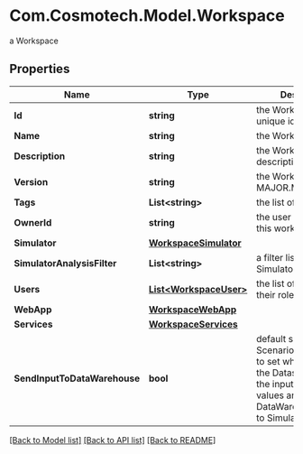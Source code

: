 # Com.Cosmotech.Model.Workspace
a Workspace

## Properties

Name | Type | Description | Notes
------------ | ------------- | ------------- | -------------
**Id** | **string** | the Workspace version unique identifier | [optional] [readonly] 
**Name** | **string** | the Workspace name | 
**Description** | **string** | the Workspace description | [optional] 
**Version** | **string** | the Workspace version MAJOR.MINOR.PATCH. | [optional] 
**Tags** | **List&lt;string&gt;** | the list of tags | [optional] 
**OwnerId** | **string** | the user id which own this workspace | [optional] [readonly] 
**Simulator** | [**WorkspaceSimulator**](WorkspaceSimulator.md) |  | 
**SimulatorAnalysisFilter** | **List&lt;string&gt;** | a filter list of available Simulator Analysis | [optional] 
**Users** | [**List&lt;WorkspaceUser&gt;**](WorkspaceUser.md) | the list of users Id with their role | [optional] 
**WebApp** | [**WorkspaceWebApp**](WorkspaceWebApp.md) |  | [optional] 
**Services** | [**WorkspaceServices**](WorkspaceServices.md) |  | [optional] 
**SendInputToDataWarehouse** | **bool** | default setting for all Scenarios and Analysis to set whether or not the Dataset values and the input parameters values are send to the DataWarehouse prior to Simulation Run | [optional] [default to true]

[[Back to Model list]](../README.md#documentation-for-models) [[Back to API list]](../README.md#documentation-for-api-endpoints) [[Back to README]](../README.md)


